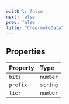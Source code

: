 ```yaml
---
editUrl: false
next: false
prev: false
title: "CheermoteData"
---
```


## Properties

| Property | Type |
| :------ | :------ |
| `bits` | `number` |
| `prefix` | `string` |
| `tier` | `number` |
